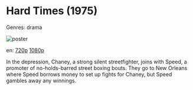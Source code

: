 # Hard Times (1975)

Genres: drama

![poster](http://image.tmdb.org/t/p/w500/yWIh8cMGd9XubkdhJB2TJ7buGy3.jpg)

en:
  [720p](magnet:?xt=urn:btih:B4D237F94297379B31F03DAF990377E331582434&tr=udp://glotorrents.pw:6969/announce&tr=udp://tracker.opentrackr.org:1337/announce&tr=udp://torrent.gresille.org:80/announce&tr=udp://tracker.openbittorrent.com:80&tr=udp://tracker.coppersurfer.tk:6969&tr=udp://tracker.leechers-paradise.org:6969&tr=udp://p4p.arenabg.ch:1337&tr=udp://tracker.internetwarriors.net:1337)
  [1080p](magnet:?xt=urn:btih:5B417A15348EEFCFE4650414F9339730EBE6E55F&tr=udp://glotorrents.pw:6969/announce&tr=udp://tracker.opentrackr.org:1337/announce&tr=udp://torrent.gresille.org:80/announce&tr=udp://tracker.openbittorrent.com:80&tr=udp://tracker.coppersurfer.tk:6969&tr=udp://tracker.leechers-paradise.org:6969&tr=udp://p4p.arenabg.ch:1337&tr=udp://tracker.internetwarriors.net:1337)
  


In the depression, Chaney, a strong silent streetfighter, joins with Speed, a promoter of no-holds-barred street boxing bouts. They go to New Orleans where Speed borrows money to set up fights for Chaney, but Speed gambles away any winnings.